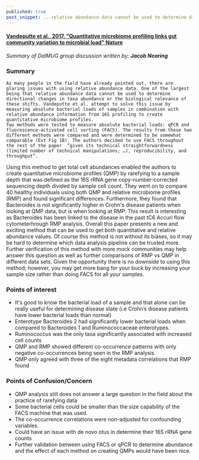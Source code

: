 ```yaml
---
published: true
post_snippet: ...relative abundance data cannot be used to determine directional changes in taxa abundance or the biological relevance of these shifts. Vandeputte et al., attempt to solve this issue by measuring absolute bacterial loads of samples in combination with relative abundance information from 16S profiling to create quantitative microbiome profiles.
---
```


#### [Vandeputte et al., 2017, "Quantitative microbiome profiling links gut community variation to microbial load" Nature](https://www.nature.com/articles/nature24460)

_Summary of DalMUG group discussion written by:
**Jacob Nearing**_

### Summary
	As many people in the field have already pointed out, there are glaring issues with using relative abundance data. One of the largest being that relative abundance data cannot be used to determine directional changes in taxa abundance or the biological relevance of these shifts. Vandeputte et al. attempt to solve this issue by measuring absolute bacterial loads of samples in combination with relative abundance information from 16S profiling to create quantitative microbiome profiles.
	Two methods were tested to measure absolute bacterial loads: qPCR and fluorescence-activated cell sorting (FACS). The results from these two different methods were compared and were determined to be somewhat comparable (Ext Fig 1B). The authors decided to use FACS throughout the rest of the paper  “given its technical straightforwardness (limited number of technical manipulations; …), reproducibility, and throughput”.
Using this method to get total cell abundances enabled the authors to create quantitative microbiome profiles (QMP) by rarefying to a sample depth that was defined as the 16S rRNA gene copy-number-corrected sequencing depth divided by sample cell count. They went on to compare 40 healthy individuals using both QMP and relative microbiome profiles (RMP) and found significant differences. Furthermore, they found that Bacteroides is not significantly higher in Crohn's disease patients when looking at QMP data, but is when looking at RMP. This result is interesting as Bacteroides has been linked to the disease in the past tC6 Accuri
flow cytometerhrough RMP analysis. 
	Overall this paper presents a new and exciting method that can be used to get both quantitative and relative abundance values. Of course this method is not without its biases, so it may be hard to determine which data analysis pipeline can be trusted more. Further verification of this method with more mock communities may help answer this question as well as further comparisons of RMP vs QMP in different data sets. Given the opportunity there is no downside to using this method; however, you may get more bang for your buck by increasing your sample size rather than doing FACS for all your samples. 


### Points of interest
- It's good to know the bacterial load of a sample and that alone can be really useful for determining disease state (i.e Crohn’s disease patients have lower bacterial loads than normal)
- Enterotype Bacteroides 2 had significantly lower bacterial loads when compared to Bacteroides 1 and Ruminococcaceae enterotypes. 
- Ruminococcus was the only taxa significantly associated with increased cell counts
- QMP and RMP showed different co-occurrence patterns with only negative co-occurrences being seen in the RMP analysis. 
- QMP only agreed with three of the eight metadata correlations that RMP found



### Points of Confusion/Concern

- QMP analysis still does not answer a large question in the field about the practice of rarefying data
- Some bacterial cells could be smaller than the size capability of the FACS machine that was used. 
- The co-occurrence correlations were non-adjusted for confounding variables.
- Could have an issue with de novo otus in determine their 16S rRNA gene counts 
- Further validation between using FACS or qPCR to determine abundance and the effect of each method on creating QMPs would have been nice. 

